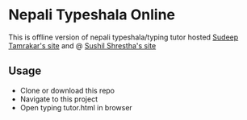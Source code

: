# Nepali Typeshala Online

This is offline version of nepali typeshala/typing tutor hosted [Sudeep Tamrakar's site](https://sudeeptamrakar.com.np/nepali-typeshala-online/) and @ [Sushil Shrestha's site](http://typeshala.shresthasushil.com.np/)

## Usage
* Clone or download this repo
* Navigate to this project
* Open typing tutor.html in browser

